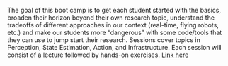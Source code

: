 The goal of this boot camp is to get each student started with the basics, broaden their horizon beyond their own research topic, understand the tradeoffs of different approaches in our context (real-time, flying robots, etc.) and make our students more “dangerous” with some code/tools that they can use to jump start their research.
Sessions cover topics in Perception, State Estimation, Action, and Infrastructure. Each session will consist of a lecture followed by hands-on exercises.
[Link here](https://theairlab.org/summer2020/)
